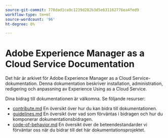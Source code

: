 ```yaml
---
source-git-commit: 778dad1ca9c1239d282b3d5e631162776ea4fed9
workflow-type: tm+mt
source-wordcount: '96'
ht-degree: 0%

---
```

# Adobe Experience Manager as a Cloud Service Documentation

Det här är arkivet för Adobe Experience Manager as a Cloud Service-dokumentation. Denna dokumentation beskriver installation, administration, redigering och anpassning av Experience Using as a Cloud Service.

Dina bidrag till dokumentationen är välkomna. Se följande resurser:

* [contribute.md](contributing.md) En översikt över hur du kan bidra till dokumentationen.
* [guidelines.md](guidelines.md) En översikt över vad som förväntas i bidragen och hur du komponerar dokumentationsbidragen.
* [code-of-behavior.md](code-of-conduct.md) En översikt över de beteendestandarder vi förväntar oss när du bidrar till det här dokumentationsprojektet.

